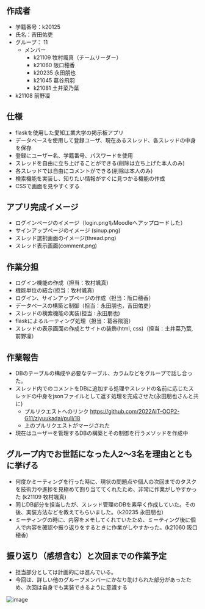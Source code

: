 ## 作成者
- 学籍番号：k20125
- 氏名：吉田佑吏
- グループ： 11
    - メンバー
        - k21109 牧村颯真（チームリーダー）
        - k21060 阪口穂香
        - k20235 永田朋也
        - k21045 葛谷飛羽
        - k21081 土井菜乃葉
- k21108	前野凜

## 仕様
- flaskを使用した愛知工業大学の掲示板アプリ
- データベースを使用して登録ユーザ、現在あるスレッド、各スレッドの中身を保存
- 登録にユーザー名、学籍番号、パスワードを使用
- スレッドを自由に立ち上げることができる(削除は立ち上げた本人のみ)
- 各スレッドでは自由にコメントができる(削除は本人のみ)
- 検索機能を実装し、知りたい情報がすぐに見つかる機能の作成
- CSSで画面を見やすくする

## アプリ完成イメージ
- ログインページのイメージ（login.pngもMoodleへアップロードした）
- サインアップページのイメージ (sinup.png)
- スレッド選択画面のイメージ(thread.png)
- スレッド表示画面(comment.png)

## 作業分担
- ログイン機能の作成（担当：牧村颯真）
- 機能単位の結合(担当：牧村颯真)
- ログイン、サインアップページの作成（担当：阪口穂香）
- データベースの構築と制御（担当：永田朋也，吉田佑吏）
- スレッドの検索機能の実装(担当 : 永田朋也)
- flaskによるルーティング処理（担当：葛谷飛羽）
- スレッドの表示画面の作成とサイトの装飾(html, css)（担当：土井菜乃葉, 前野凜）

## 作業報告
- DBのテーブルの構成や必要なテーブル、カラムなどをグループで話し合った。
- スレッド内でのコメントをDBに追加する処理やスレッドの名前に応じたスレッドの中身をjsonファイルとして返す処理を完成させた(永田朋也さんと共に)
    - プルリクエストへのリンク 
	https://github.com/2022AIT-OOP2-G11/ziyuukadai/pull/18
    - 上のプルリクエストがマージされた
- 現在はユーザーを管理するDBの構築とその制御を行うメソッドを作成中

## グループ内でお世話になった人2〜3名を理由とともに挙げる
- 何度かミーティングを行った時に、現状の問題点や個人の次回までのタスクを技術力や進捗を見極めて割り当ててくれたため、非常に作業がしやすかった (k21109 牧村颯真)
- 同じDB部分を担当したが、スレッド管理のDBを素早く作成していた。その後、実装方法などを教えてもらいました。（k20235 永田朋也）
- ミーティングの時に、内容をメモしてくれていたため、ミーティング後に個人で内容を確認や振り返りをするときに作業がしやすかった。(k21060 阪口穂香)

## 振り返り（感想含む）と次回までの作業予定
- 担当部分としては計画的には進んでいる。
- 今回は、詳しい他のグループメンバーにかなり助けられた部分があったため、次回は自身でも実装できるように意識する


![image](https://user-images.githubusercontent.com/83294271/211820203-0bd6113d-8b6f-4505-8f7f-253ec404d914.png)
